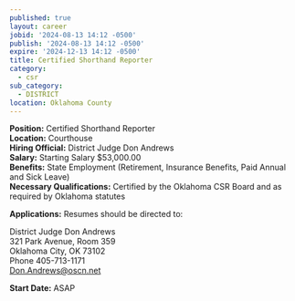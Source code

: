 ```yaml
---
published: true
layout: career
jobid: '2024-08-13 14:12 -0500'
publish: '2024-08-13 14:12 -0500'
expire: '2024-12-13 14:12 -0500'
title: Certified Shorthand Reporter
category:
  - csr
sub_category:
  - DISTRICT
location: Oklahoma County
---
```

**Position:** Certified Shorthand Reporter  
**Location:** Courthouse  
**Hiring Official:** District Judge Don Andrews  
**Salary:** Starting Salary $53,000.00  
**Benefits:** State Employment (Retirement, Insurance Benefits, Paid Annual and Sick Leave)  
**Necessary Qualifications:** Certified by the Oklahoma CSR Board and as required by Oklahoma statutes

**Applications:** Resumes should be directed to:

District Judge Don Andrews  
321 Park Avenue, Room 359  
Oklahoma City, OK  73102  
Phone 405-713-1171  
[Don.Andrews@oscn.net](mailto:Don.Andrews@oscn.net)

**Start Date:** ASAP

